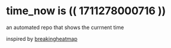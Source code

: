 # time_now is (( 1711278000716 ))

an automated repo that shows the currnent time

inspired by [breakingheatmap](https://github.com/breakingheatmap/breakingheatmap)